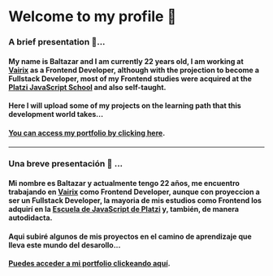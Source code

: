 # Welcome to my profile 👋

### A brief presentation 💼...

#### My name is Baltazar and I am currently 22 years old, I am working at [Vairix](https://www.vairix.com/) as a Frontend Developer, although with the projection to become a Fullstack Developer, most of my Frontend studies were acquired at the [Platzi JavaScript School](https://platzi.com/escuela-javascript/) and also self-taught.
#### Here I will upload some of my projects on the learning path that this development world takes...

#### [You can access my portfolio by clicking here](https://baltazar.vercel.app/).

---

### Una breve presentación 💼 ...

#### Mi nombre es Baltazar y actualmente tengo 22 años, me encuentro trabajando en [Vairix](https://www.vairix.com/) como Frontend Developer, aunque con proyeccion a ser un Fullstack Developer, la mayoria de mis estudios como Frontend los adquirí en la [Escuela de JavaScript de Platzi](https://platzi.com/escuela-javascript/) y, también, de manera autodidacta.
#### Aqui subiré algunos de mis proyectos en el camino de aprendizaje que lleva este mundo del desarollo...

#### [Puedes acceder a mi portfolio clickeando aquí](https://baltazar.vercel.app/).

